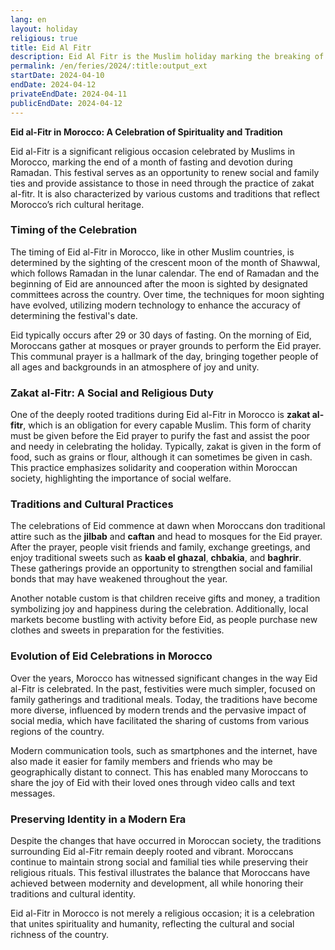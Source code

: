```yaml
---
lang: en
layout: holiday
religious: true
title: Eid Al Fitr
description: Eid Al Fitr is the Muslim holiday marking the breaking of the fast in the month of Ramadan. It is celebrated on the first day of the month of Shawwal.
permalink: /en/feries/2024/:title:output_ext
startDate: 2024-04-10
endDate: 2024-04-12
privateEndDate: 2024-04-11
publicEndDate: 2024-04-12
---
```

**Eid al-Fitr in Morocco: A Celebration of Spirituality and Tradition**

Eid al-Fitr is a significant religious occasion celebrated by Muslims in Morocco, marking the end of a month of fasting and devotion during Ramadan. This festival serves as an opportunity to renew social and family ties and provide assistance to those in need through the practice of zakat al-fitr. It is also characterized by various customs and traditions that reflect Morocco’s rich cultural heritage.

### Timing of the Celebration
The timing of Eid al-Fitr in Morocco, like in other Muslim countries, is determined by the sighting of the crescent moon of the month of Shawwal, which follows Ramadan in the lunar calendar. The end of Ramadan and the beginning of Eid are announced after the moon is sighted by designated committees across the country. Over time, the techniques for moon sighting have evolved, utilizing modern technology to enhance the accuracy of determining the festival's date.

Eid typically occurs after 29 or 30 days of fasting. On the morning of Eid, Moroccans gather at mosques or prayer grounds to perform the Eid prayer. This communal prayer is a hallmark of the day, bringing together people of all ages and backgrounds in an atmosphere of joy and unity.

### Zakat al-Fitr: A Social and Religious Duty
One of the deeply rooted traditions during Eid al-Fitr in Morocco is **zakat al-fitr**, which is an obligation for every capable Muslim. This form of charity must be given before the Eid prayer to purify the fast and assist the poor and needy in celebrating the holiday. Typically, zakat is given in the form of food, such as grains or flour, although it can sometimes be given in cash. This practice emphasizes solidarity and cooperation within Moroccan society, highlighting the importance of social welfare.

### Traditions and Cultural Practices
The celebrations of Eid commence at dawn when Moroccans don traditional attire such as the **jilbab** and **caftan** and head to mosques for the Eid prayer. After the prayer, people visit friends and family, exchange greetings, and enjoy traditional sweets such as **kaab el ghazal**, **chbakia**, and **baghrir**. These gatherings provide an opportunity to strengthen social and familial bonds that may have weakened throughout the year.

Another notable custom is that children receive gifts and money, a tradition symbolizing joy and happiness during the celebration. Additionally, local markets become bustling with activity before Eid, as people purchase new clothes and sweets in preparation for the festivities.

### Evolution of Eid Celebrations in Morocco
Over the years, Morocco has witnessed significant changes in the way Eid al-Fitr is celebrated. In the past, festivities were much simpler, focused on family gatherings and traditional meals. Today, the traditions have become more diverse, influenced by modern trends and the pervasive impact of social media, which have facilitated the sharing of customs from various regions of the country.

Modern communication tools, such as smartphones and the internet, have also made it easier for family members and friends who may be geographically distant to connect. This has enabled many Moroccans to share the joy of Eid with their loved ones through video calls and text messages.

### Preserving Identity in a Modern Era
Despite the changes that have occurred in Moroccan society, the traditions surrounding Eid al-Fitr remain deeply rooted and vibrant. Moroccans continue to maintain strong social and familial ties while preserving their religious rituals. This festival illustrates the balance that Moroccans have achieved between modernity and development, all while honoring their traditions and cultural identity.

Eid al-Fitr in Morocco is not merely a religious occasion; it is a celebration that unites spirituality and humanity, reflecting the cultural and social richness of the country.